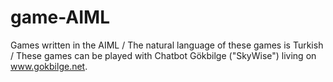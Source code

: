 # game-AIML
Games written in the AIML /
The natural language of these games is Turkish /
These games can be played with Chatbot Gökbilge ("SkyWise") living on www.gokbilge.net. 
